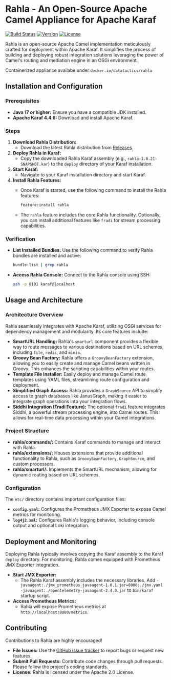 # Rahla - An Open-Source Apache Camel Appliance for Apache Karaf

[![Build Status](https://github.com/dttctcs/rahla/actions/workflows/build.yaml/badge.svg)](https://github.com/dttctcs/rahla/actions/workflows/build.yaml)
[![Version](https://img.shields.io/badge/version-1.0.21--SNAPSHOT-blue)](https://github.com/dttctcs/rahla)
[![License](https://img.shields.io/badge/license-Apache%202.0-green)](https://github.com/dttctcs/rahla/blob/main/LICENSE)

Rahla is an open-source Apache Camel implementation meticulously crafted for deployment within Apache Karaf. It simplifies the process of building and deploying robust integration solutions leveraging the power of Camel's routing and mediation engine in an OSGi environment. 

Containerized appliance availabe under ```docker.io/datatactics/rahla```

## Installation and Configuration

### Prerequisites

- **Java 17 or higher:** Ensure you have a compatible JDK installed.
- **Apache Karaf 4.4.6:**  Download and install Apache Karaf.

### Steps

1. **Download Rahla Distribution:** 
   - Download the latest Rahla distribution from [Releases](https://github.com/dttctcs/rahla/releases).
2. **Deploy Rahla in Karaf:**
   - Copy the downloaded Rahla Karaf assembly (e.g., `rahla-1.0.21-SNAPSHOT.kar`) to the `deploy` directory of your Karaf installation.
3. **Start Karaf:** 
   - Navigate to your Karaf installation directory and start Karaf. 
4. **Install Rahla Features:**
   - Once Karaf is started, use the following command to install the Rahla features:

     ```bash
     feature:install rahla 
     ```
   - The `rahla` feature includes the core Rahla functionality. Optionally, you can install additional features like `fradi` for stream processing capabilities.

### Verification

- **List Installed Bundles:** Use the following command to verify Rahla bundles are installed and active:

  ```bash
  bundle:list | grep rahla
  ```
- **Access Rahla Console:** Connect to the Rahla console using SSH:

  ```bash
  ssh -p 8101 karaf@localhost 
  ```

## Usage and Architecture

### Architecture Overview

Rahla seamlessly integrates with Apache Karaf, utilizing OSGi services for dependency management and modularity. Its core features include:

- **SmartURL Handling:** Rahla's `smarturl` component provides a flexible way to route messages to various destinations based on URL schemes, including `file`, `redis`, and `minio`.
- **Groovy Bean Factory:** Rahla offers a `GroovyBeanFactory` extension, allowing you to easily create and manage Camel beans written in Groovy. This enhances the scripting capabilities within your routes.
- **Template File Installer:** Easily deploy and manage Camel route templates using YAML files, streamlining route configuration and deployment.
- **Simplified Graph Access:** Rahla provides a `GraphSource` API to simplify access to graph databases like JanusGraph, making it easier to integrate graph operations into your integration flows. 
- **Siddhi Integration (Fradi Feature):** The optional `fradi` feature integrates Siddhi, a powerful stream processing engine, into Camel routes. This allows for real-time data processing within your Camel integrations.

### Project Structure

- **rahla/commands/:** Contains Karaf commands to manage and interact with Rahla.
- **rahla/extensions/:** Houses extensions that provide additional functionality to Rahla, such as `GroovyBeanFactory`, `GraphSource`, and custom processors.
- **rahla/smarturl/:**  Implements the SmartURL mechanism, allowing for dynamic routing based on URL schemes.

### Configuration

The `etc/` directory contains important configuration files:

- **`config.yaml`:**  Configures the Prometheus JMX Exporter to expose Camel metrics for monitoring.
- **`log4j2.xml`:** Configures Rahla's logging behavior, including console output and optional Loki integration.

## Deployment and Monitoring

Deploying Rahla typically involves copying the Karaf assembly to the Karaf `deploy` directory. For monitoring, Rahla comes equipped with Prometheus JMX Exporter integration.  

- **Start JMX Exporter:**  
   - The Rahla Karaf assembly includes the necessary libraries. Add `-javaagent:./jmx_prometheus_javaagent-1.0.1.jar=8080:./jmx.yaml -javaagent:./opentelemetry-javaagent-2.4.0.jar` to `bin/karaf` startup script.
- **Access Prometheus Metrics:**  
   - Rahla will expose Prometheus metrics at `http://localhost:8080/metrics`. 

## Contributing

Contributions to Rahla are highly encouraged! 

- **File Issues:** Use the [GitHub issue tracker](https://github.com/dttctcs/rahla/issues) to report bugs or request new features.
- **Submit Pull Requests:**  Contribute code changes through pull requests. Please follow the project's coding standards.
- **License:** Rahla is licensed under the Apache 2.0 License.
